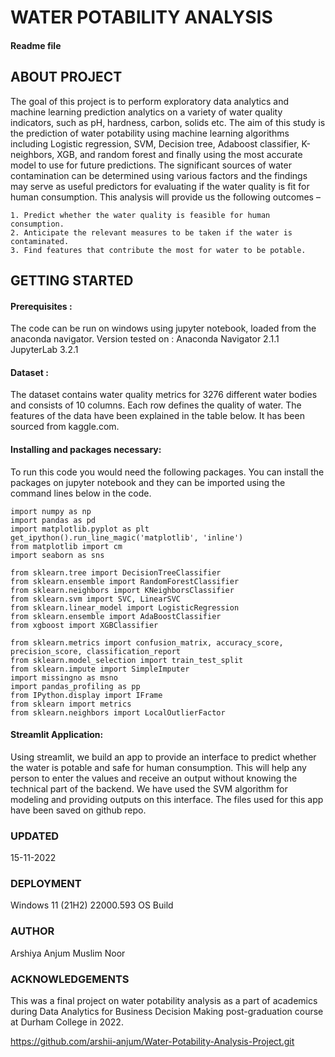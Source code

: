# WATER POTABILITY ANALYSIS
#### Readme file

## ABOUT PROJECT 
The goal of this project is to perform exploratory data analytics and machine learning prediction analytics on a variety of water quality indicators, such as pH, hardness, carbon, solids etc. The aim of this study is the prediction of water potability using machine learning algorithms including Logistic regression, SVM, Decision tree, Adaboost classifier, K-neighbors, XGB, and random forest and finally using the most accurate model to use for future predictions. The significant sources of water contamination can be determined using various factors and the findings may serve as useful predictors for evaluating if the water quality is fit for human consumption. This analysis will provide us the following outcomes – 

	1. Predict whether the water quality is feasible for human consumption.
	2. Anticipate the relevant measures to be taken if the water is contaminated.
	3. Find features that contribute the most for water to be potable. 


## GETTING STARTED 
#### Prerequisites : 
The code can be run on windows using jupyter notebook, loaded from the anaconda navigator. 
            Version tested on : 
            Anaconda Navigator 2.1.1
            JupyterLab 3.2.1
	    
#### Dataset : 
The dataset contains water quality metrics for 3276 different water bodies and consists of 10 columns. Each row defines the quality of water. The features of the data have been explained in the table below. It has been sourced from kaggle.com. 

#### Installing and packages necessary: 
To run this code you would need the following packages. You can install the packages on jupyter notebook and they can be imported using the command lines below in the code. 
     	
	import numpy as np
	import pandas as pd
	import matplotlib.pyplot as plt 
	get_ipython().run_line_magic('matplotlib', 'inline')
	from matplotlib import cm
	import seaborn as sns

	from sklearn.tree import DecisionTreeClassifier
	from sklearn.ensemble import RandomForestClassifier
	from sklearn.neighbors import KNeighborsClassifier
	from sklearn.svm import SVC, LinearSVC
	from sklearn.linear_model import LogisticRegression
	from sklearn.ensemble import AdaBoostClassifier
	from xgboost import XGBClassifier

	from sklearn.metrics import confusion_matrix, accuracy_score, precision_score, classification_report
	from sklearn.model_selection import train_test_split
	from sklearn.impute import SimpleImputer
	import missingno as msno
	import pandas_profiling as pp
	from IPython.display import IFrame
	from sklearn import metrics
	from sklearn.neighbors import LocalOutlierFactor
	
#### Streamlit Application: 
Using streamlit, we build an app to provide an interface to predict whether the water is potable and safe for human consumption. This will help any person to enter the values and receive an output without knowing the technical part of the backend. We have used the SVM algorithm for modeling and providing outputs on this interface. The files used for this app have been saved on github repo.

### UPDATED
15-11-2022
### DEPLOYMENT 
Windows 11 (21H2) 22000.593 OS Build
### AUTHOR 
Arshiya Anjum Muslim Noor
### ACKNOWLEDGEMENTS
This was a final project on water potability analysis as a part of academics during Data Analytics for Business Decision Making post-graduation course at Durham College in 2022.  

https://github.com/arshii-anjum/Water-Potability-Analysis-Project.git
